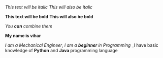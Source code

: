 *This text will be italic*
_This will also be italic_

**This text will be bold**
__This will also be bold__

_You **can** combine them_

 **My name is vihar** 

_I am a Mechanical Engineer_,
_I am a __beginner__ in Programming_
_I have basic knowledge of __Python__ and **Java** programming language
